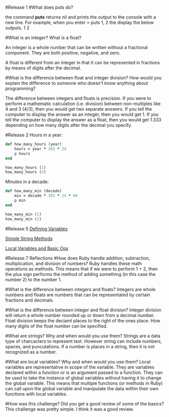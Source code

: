 #Release 1
#What does puts do?

the command **puts** returns nil and prints the output to the console with a new line. For example, when you enter > puts 1, 2 the display the below outputs.
1
2

#What is an integer? What is a float?

An integer is a whole number that can be written without a fractional component. They are both positive, negative, and zero.

A float is different from an integer in that it can be represented in fractions by means of digits after the decimal.

#What is the difference between float and integer division? How would you explain the difference to someone who doesn't know anything about programming?

The difference between integers and floats is precision. If you were to perform a mathematic calculation (i.e. division) between non-multiples like 4 and 3 (4/3), then you would get two separate answers. If you tell the computer to display the answer as an integer, then you would get 1. If you tell the computer to display the answer as a float, then you would get 1.333 depending on how many digits after the decimal you specify.

#Release 2
Hours in a year:
```ruby
def how_many_hours (year)
	hours = year * 365 * 24
	p hours
end

how_many_hours (1)
how_many_hours (2)
```

Minutes in a decade:
```ruby
def how_many_min (decade)
	min = decade * 365 * 24 * 60
	p min
end

how_many_min (1)
how_many_min (2)
```
#Release 5
[Defining Variables](https://github.com/shinwang1/phase-0/blob/master/week-4/defining-variable.rb)

[Simple String Methods](https://github.com/shinwang1/phase-0/blob/master/week-4/simple-string.rb)

[Local Variables and Basic Ops](https://github.com/shinwang1/phase-0/blob/master/week-4/basic-math.rb)

#Release 7 Reflections
#How does Ruby handle addition, subtraction, multiplication, and division of numbers?
Ruby handles these math operations as methods. This means that if we were to perform 1 + 2, then the plus sign performs the method of adding something (in this case the number 2) to the number 1.

#What is the difference between integers and floats?
Integers are whole numbers and floats are numbers that can be representated by certain fractions and decimals.

#What is the difference between integer and float division?
Integer division will return a whole number rounded up or down from a decimal number. Float division keeps the deciaml places to the right of the ones place. How many digits of the float number can be specified.

#What are strings? Why and when would you use them?
Strings are a data type of charcacters to represent text. However string can include numbers, spaces, and puncutations. If a number is places in a string, then it is not recognized as a number.

#What are local variables? Why and when would you use them?
Local variables are representative in scope of the variable. They are variables declared within a function or is an argument passed to a function. They can be used to take the instance of global variables without having it to change the global variable. This means that multiple functions (or methods in Ruby) can call upon the global variable and manipulate the data within their own functions with local variables.

#How was this challenge? Did you get a good review of some of the basics?
This challenge was pretty simple. I think it was a good review.
